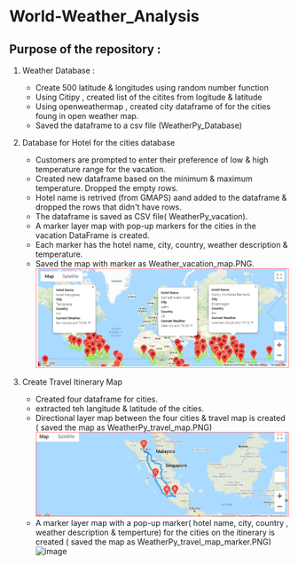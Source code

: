 # World-Weather_Analysis
## Purpose of the repository :
1. Weather Database :

   * Create 500 latitude & longitudes using random number function
   * Using Citipy , created list of the citites from logitude & latitude 
   * Using openweathermap , created city dataframe of for the cities foung in open weather map. 
   * Saved the dataframe to a csv file (WeatherPy_Database)

2.  Database for Hotel for the cities database

    * Customers are prompted to enter their preference of low & high temperature range for the vacation.
    * Created new dataframe based on the minimum & maximum temperature. Dropped the empty rows.
    * Hotel name is retrived (from GMAPS) aand added to the dataframe & dropped the rows that didn't have rows.
    * The dataframe is saved as CSV file( WeatherPy_vacation).
    * A marker layer map with pop-up markers for the cities in the vacation DataFrame is created.
    * Each marker has the hotel name, city, country, weather description & temperature.
    * Saved the map with marker as Weather_vacation_map.PNG.
![image](Vacation_Search/WeatherPy_vacation_map.PNG)
3. Create Travel Itinerary Map

    * Created four dataframe for cities.
    * extracted teh langitude & latitude of the cities.
    * Directional layer map between the four cities & travel map is created ( saved the map as WeatherPy_travel_map.PNG)
![image](Vacation_Itinerary/WeatherPy_travel_map.PNG)    
    * A marker layer map with a pop-up marker( hotel name, city, country , weather description & temperture) for the cities on the itinerary is created ( saved the map as WeatherPy_travel_map_marker.PNG)
![image]()    
